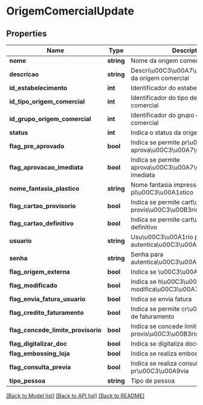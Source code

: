# OrigemComercialUpdate

## Properties
Name | Type | Description | Notes
------------ | ------------- | ------------- | -------------
**nome** | **string** | Nome da origem comercial | [optional] 
**descricao** | **string** | Descri\u00C3\u00A7\u00C3\u00A3o da origem comercial | [optional] 
**id_estabelecimento** | **int** | Identificador do estabelecimento | [optional] 
**id_tipo_origem_comercial** | **int** | Identificador do tipo de origem comercial | [optional] 
**id_grupo_origem_comercial** | **int** | Identificador do grupo de origem comercial | [optional] 
**status** | **int** | Indica o status da origem comercial | [optional] 
**flag_pre_aprovado** | **bool** | Indica se permite pr\u00C3\u00A9 aprova\u00C3\u00A7\u00C3\u00A3o | [optional] 
**flag_aprovacao_imediata** | **bool** | Indica se permite aprova\u00C3\u00A7\u00C3\u00A3o imediata | [optional] 
**nome_fantasia_plastico** | **string** | Nome fantasia impresso no pl\u00C3\u00A1stico | [optional] 
**flag_cartao_provisorio** | **bool** | Indica se permite cart\u00C3\u00A3o provis\u00C3\u00B3rio | [optional] 
**flag_cartao_definitivo** | **bool** | Indica se permite cart\u00C3\u00A3o definitivo | [optional] 
**usuario** | **string** | Usu\u00C3\u00A1rio para autentica\u00C3\u00A7\u00C3\u00A3o | [optional] 
**senha** | **string** | Senha para autentica\u00C3\u00A7\u00C3\u00A3o | [optional] 
**flag_origem_externa** | **bool** | Indica se \u00C3\u00A9 origem externa | [optional] 
**flag_modificado** | **bool** | Indica se h\u00C3\u00A1 modifica\u00C3\u00A7\u00C3\u00A3o | [optional] 
**flag_envia_fatura_usuario** | **bool** | Indica se envia fatura | [optional] 
**flag_credito_faturamento** | **bool** | Indica se permite cr\u00C3\u00A9dito de faturamento | [optional] 
**flag_concede_limite_provisorio** | **bool** | Indica se concede limite provis\u00C3\u00B3rio | [optional] 
**flag_digitalizar_doc** | **bool** | Indica se digitaliza documento | [optional] 
**flag_embossing_loja** | **bool** | Indica se realiza embossing em loja | [optional] 
**flag_consulta_previa** | **bool** | Indica se realiza consulta pr\u00C3\u00A9via | [optional] 
**tipo_pessoa** | **string** | Tipo de pessoa | [optional] 

[[Back to Model list]](../README.md#documentation-for-models) [[Back to API list]](../README.md#documentation-for-api-endpoints) [[Back to README]](../README.md)


